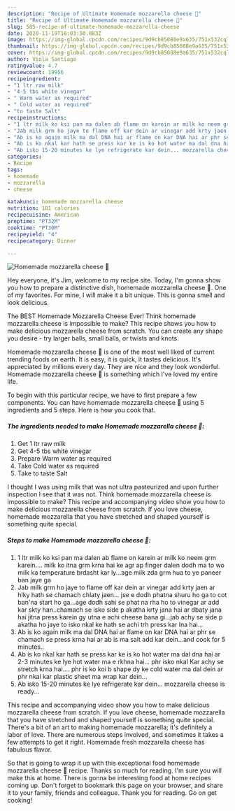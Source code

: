 ```yaml
---
description: "Recipe of Ultimate Homemade mozzarella cheese 🧀"
title: "Recipe of Ultimate Homemade mozzarella cheese 🧀"
slug: 585-recipe-of-ultimate-homemade-mozzarella-cheese
date: 2020-11-19T16:03:50.883Z
image: https://img-global.cpcdn.com/recipes/9d9cb85088e9a635/751x532cq70/homemade-mozzarella-cheese-🧀-recipe-main-photo.jpg
thumbnail: https://img-global.cpcdn.com/recipes/9d9cb85088e9a635/751x532cq70/homemade-mozzarella-cheese-🧀-recipe-main-photo.jpg
cover: https://img-global.cpcdn.com/recipes/9d9cb85088e9a635/751x532cq70/homemade-mozzarella-cheese-🧀-recipe-main-photo.jpg
author: Viola Santiago
ratingvalue: 4.7
reviewcount: 19956
recipeingredient:
- "1 ltr raw milk"
- "4-5 tbs white vinegar"
- " Warm water as required"
- " Cold water as required"
- "to taste Salt"
recipeinstructions:
- "1 ltr milk ko ksi pan ma dalen ab flame on karein ar milk ko neem grm karein.... milk ko itna grm krna hai ke agr ap finger dalen dodh ma to wo milk ka temperature brdasht kar ly...age milk zda grm hua to ye paneer ban jaye ga"
- "Jab milk grm ho jaye to flame off kar dein ar vinegar add krty jaen ar hlky hath se chamach chlaty jaen... jse e dodh phatna shuru ho ga to cot ban&#39;na start ho ga...age dodh sahi se phat na rha ho to vinegar ar add kar skty han..chamach se isko side p akatha krty jana hai ar dbaty jana hai jitna press karein gy utna e achi cheese bana gi...jab achy se side p akatha ho jaye to isko nkal ke hath se achi trh press kar lna hai..."
- "Ab is ko again milk ma dal DNA hai ar flame on kar DNA hai ar phr se chamach se press krna hai ar ab is ma salt add kar dein...and cook for 5 minutes.."
- "Ab is ko nkal kar hath se press kar ke is ko hot water ma dal dna hai ar 2-3 minutes ke lye hot water ma e rkhna hai... phr isko nkal Kar achy se stretch krna hai.... phr is ko koi b shape dy ke cold water ma dal dein ar phr nkal kar plastic sheet ma wrap kar dein..."
- "Ab isko 15-20 minutes ke lye refrigerate kar dein... mozzarella cheese is ready..."
categories:
- Recipe
tags:
- homemade
- mozzarella
- cheese

katakunci: homemade mozzarella cheese 
nutrition: 181 calories
recipecuisine: American
preptime: "PT32M"
cooktime: "PT30M"
recipeyield: "4"
recipecategory: Dinner

---
```



![Homemade mozzarella cheese 🧀](https://img-global.cpcdn.com/recipes/9d9cb85088e9a635/751x532cq70/homemade-mozzarella-cheese-🧀-recipe-main-photo.jpg)

Hey everyone, it's Jim, welcome to my recipe site. Today, I'm gonna show you how to prepare a distinctive dish, homemade mozzarella cheese 🧀. One of my favorites. For mine, I will make it a bit unique. This is gonna smell and look delicious.

The BEST Homemade Mozzarella Cheese Ever! Think homemade mozzarella cheese is impossible to make? This recipe shows you how to make delicious mozzarella cheese from scratch. You can create any shape you desire - try larger balls, small balls, or twists and knots.

Homemade mozzarella cheese 🧀 is one of the most well liked of current trending foods on earth. It is easy, it is quick, it tastes delicious. It's appreciated by millions every day. They are nice and they look wonderful. Homemade mozzarella cheese 🧀 is something which I've loved my entire life.


To begin with this particular recipe, we have to first prepare a few components. You can have homemade mozzarella cheese 🧀 using 5 ingredients and 5 steps. Here is how you cook that.

<!--inarticleads1-->

##### The ingredients needed to make Homemade mozzarella cheese 🧀:

1. Get 1 ltr raw milk
1. Get 4-5 tbs white vinegar
1. Prepare  Warm water as required
1. Take  Cold water as required
1. Take to taste Salt


I thought I was using milk that was not ultra pasteurized and upon further inspection I see that it was not. Think homemade mozzarella cheese is impossible to make? This recipe and accompanying video show you how to make delicious mozzarella cheese from scratch. If you love cheese, homemade mozzarella that you have stretched and shaped yourself is something quite special. 

<!--inarticleads2-->

##### Steps to make Homemade mozzarella cheese 🧀:

1. 1 ltr milk ko ksi pan ma dalen ab flame on karein ar milk ko neem grm karein.... milk ko itna grm krna hai ke agr ap finger dalen dodh ma to wo milk ka temperature brdasht kar ly...age milk zda grm hua to ye paneer ban jaye ga
1. Jab milk grm ho jaye to flame off kar dein ar vinegar add krty jaen ar hlky hath se chamach chlaty jaen... jse e dodh phatna shuru ho ga to cot ban&#39;na start ho ga...age dodh sahi se phat na rha ho to vinegar ar add kar skty han..chamach se isko side p akatha krty jana hai ar dbaty jana hai jitna press karein gy utna e achi cheese bana gi...jab achy se side p akatha ho jaye to isko nkal ke hath se achi trh press kar lna hai...
1. Ab is ko again milk ma dal DNA hai ar flame on kar DNA hai ar phr se chamach se press krna hai ar ab is ma salt add kar dein...and cook for 5 minutes..
1. Ab is ko nkal kar hath se press kar ke is ko hot water ma dal dna hai ar 2-3 minutes ke lye hot water ma e rkhna hai... phr isko nkal Kar achy se stretch krna hai.... phr is ko koi b shape dy ke cold water ma dal dein ar phr nkal kar plastic sheet ma wrap kar dein...
1. Ab isko 15-20 minutes ke lye refrigerate kar dein... mozzarella cheese is ready...


This recipe and accompanying video show you how to make delicious mozzarella cheese from scratch. If you love cheese, homemade mozzarella that you have stretched and shaped yourself is something quite special. There&#39;s a bit of an art to making homemade mozzarella; it&#39;s definitely a labor of love. There are numerous steps involved, and sometimes it takes a few attempts to get it right. Homemade fresh mozzarella cheese has fabulous flavor. 

So that is going to wrap it up with this exceptional food homemade mozzarella cheese 🧀 recipe. Thanks so much for reading. I'm sure you will make this at home. There is gonna be interesting food at home recipes coming up. Don't forget to bookmark this page on your browser, and share it to your family, friends and colleague. Thank you for reading. Go on get cooking!
